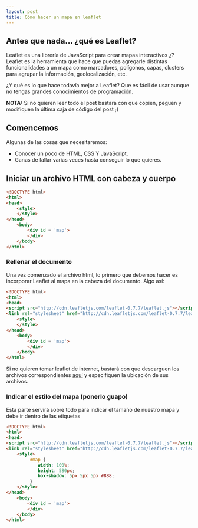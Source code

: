 ```yaml
---
layout: post
title: Cómo hacer un mapa en leaflet
---
```


## Antes que nada... ¿qué es Leaflet?

Leaflet es una librería de JavaScript para crear mapas interactivos ¿? Leaflet es la herramienta que hace que puedas agregarle distintas funcionalidades a un mapa como marcadores, polígonos, capas, clusters para agrupar la información, geolocalización, etc.

¿Y qué es lo que hace todavía mejor a Leaflet? Que es fácil de usar aunque no tengas grandes conocimientos de programación.

**NOTA:** Si no quieren leer todo el post bastará con que copien, peguen y modifiquen la última caja de código del post ;)

## Comencemos

Algunas de las cosas que necesitaremos:

- Conocer un poco de HTML, CSS Y JavaScript.
- Ganas de fallar varias veces hasta conseguir lo que quieres.

## Iniciar un archivo HTML con cabeza y cuerpo

```html
<!DOCTYPE html>
<html>
<head>
	<style>
	</style>
</head>
	<body>
		<div id = 'map'>
		</div>
	</body>
</html>
```
### Rellenar el documento

Una vez comenzado el archivo html, lo primero que debemos hacer es incorporar Leaflet al mapa en la cabeza del documento. Algo así:

```html
<!DOCTYPE html>
<html>
<head>
<script src="http://cdn.leafletjs.com/leaflet-0.7.7/leaflet.js"></script>
<link rel="stylesheet" href="http://cdn.leafletjs.com/leaflet-0.7.7/leaflet.css" />
	<style>
	</style>
</head>
	<body>
		<div id = 'map'>
		</div>
	</body>
</html>
```
Si no quieren tomar leaflet de internet, bastará con que descarguen los archivos correspondientes [aquí](http://leafletjs.com/download.html) y especifiquen la ubicación de sus archivos.

### Indicar el estilo del mapa (ponerlo guapo)

Esta parte servirá sobre todo para indicar el tamaño de nuestro mapa y debe ir dentro de las etiquetas <style></style>

```html
<!DOCTYPE html>
<html>
<head>
<script src="http://cdn.leafletjs.com/leaflet-0.7.7/leaflet.js"></script>
<link rel="stylesheet" href="http://cdn.leafletjs.com/leaflet-0.7.7/leaflet.css" />
	<style>
		 #map { 
		    width: 100%;
		    height: 580px;
		    box-shadow: 5px 5px 5px #888;
		 }
	</style>
</head>
	<body>
		<div id = 'map'>
		</div>
	</body>
</html>
```
